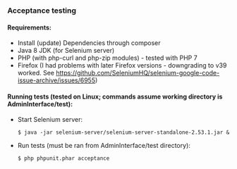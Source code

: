 ### Acceptance testing

#### Requirements:

- Install (update) Dependencies through composer
- Java 8 JDK (for Selenium server)
- PHP (with php-curl and php-zip modules) - tested with PHP 7
- Firefox (I had problems with later Firefox versions - downgrading to v39 worked. See https://github.com/SeleniumHQ/selenium-google-code-issue-archive/issues/6955)

#### Running tests (tested on Linux; commands assume working directory is AdminInterface/test):

- Start Selenium server:

   `$ java -jar selenium-server/selenium-server-standalone-2.53.1.jar &`
- Run tests (must be ran from AdminInterface/test directory):

   `$ php phpunit.phar acceptance`
